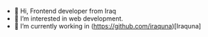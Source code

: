 - 👋 Hi, Frontend developer from Iraq
- 👀 I’m interested in web development.
- 🌱 I’m currently working in (https://github.com/iraquna)[Iraquna]
<!---
ahmed-hassan23/ahmed-hassan23 is a ✨ special ✨ repository because its `README.md` (this file) appears on your GitHub profile.
You can click the Preview link to take a look at your changes.
--->
